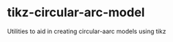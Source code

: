 tikz-circular-arc-model
=======================

Utilities to aid in creating circular-aarc models using tikz
